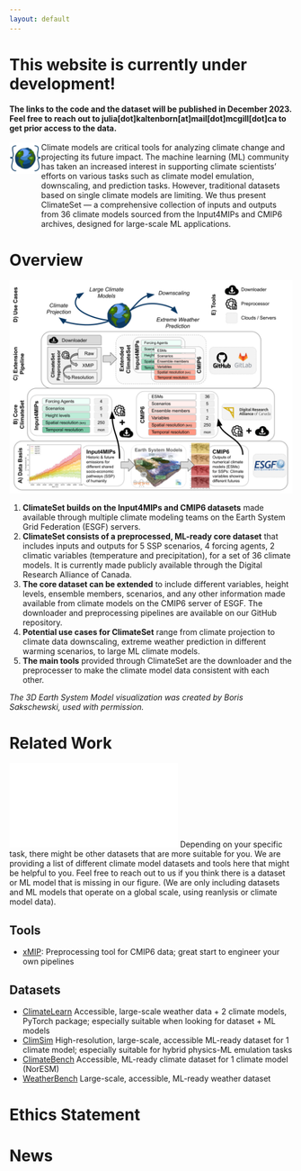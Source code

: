 ```yaml
---
layout: default
---
```


<h1>This website is currently under development!</h1>
<div>
    <b>The links to the code and the dataset will be published in December 2023. Feel free to reach out to julia[dot]kaltenborn[at]mail[dot]mcgill[dot]ca to get prior access to the data.</b>
</div>
<br>


<!-- <div style="display: flex; align-items: flex-start;">
  <img src="climateset_icon.png" alt="ClimateSet Icon" style="height: 200px; margin-right: 20px;" />
  <div>
    Climate models are critical tools for analyzing climate change and projecting its 
    future impact. The machine learning (ML) community has
    taken an increased interest in supporting climate scientists’ efforts on various tasks
    such as climate model emulation, downscaling, and prediction tasks. However, 
    traditional datasets based on single climate models are limiting. We thus present 
    ClimateSet — a comprehensive collection of inputs and outputs from 36 climate models 
    sourced from the Input4MIPs and CMIP6 archives, designed for large-scale ML applications.
  </div>
</div> -->

<div style="display: flex; align-items: stretch;">
  <div class="icon-wrapper">
    <img src="climateset_icon.png" alt="ClimateSet Icon" class="climate-icon" />
  </div>
  <div style="flex-grow: 1; display: flex; flex-direction: column; justify-content: center">
    Climate models are critical tools for analyzing climate change and projecting its 
    future impact. The machine learning (ML) community has
    taken an increased interest in supporting climate scientists’ efforts on various tasks
    such as climate model emulation, downscaling, and prediction tasks. However, 
    traditional datasets based on single climate models are limiting. We thus present 
    ClimateSet — a comprehensive collection of inputs and outputs from 36 climate models 
    sourced from the Input4MIPs and CMIP6 archives, designed for large-scale ML applications.
  </div>
</div>

# Overview
![ClimateSet Overview](./climate_set_overview.png)
1. **ClimateSet builds on the Input4MIPs and CMIP6 datasets** made available through multiple climate modeling teams on the Earth System Grid Federation (ESGF) servers.
2. **ClimateSet consists of a preprocessed, ML-ready core dataset** that includes inputs and outputs for 5 SSP scenarios, 4 forcing agents, 2 climatic variables (temperature and precipitation), for a set of 36 climate models. It is currently made publicly available through the Digital Research Alliance of Canada.
3. **The core dataset can be extended** to include different variables, height levels, ensemble members, scenarios, and any other information made available from climate models on the CMIP6 server of ESGF. The downloader and preprocessing pipelines are available on our GitHub repository.
4. **Potential use cases for ClimateSet** range from climate projection to climate data downscaling, extreme weather prediction in different warming scenarios, to large ML climate models.
5. **The main tools** provided through ClimateSet are the downloader and the preprocesser to make the climate model data consistent with each other.

*The 3D Earth System Model visualization was created by Boris Sakschewski, used with permission.*

# Related Work
![ClimateSet Related Work](./AIWeatherClimateFigure.pdf)
Depending on your specific task, there might be other datasets that are more suitable for you. We are providing a list of different climate model datasets and tools here that might be helpful to you. Feel free to reach out to us if you think there is a dataset or ML model that is missing in our figure. (We are only including datasets and ML models that operate on a global scale, using reanlysis or climate model data).

## Tools
- [xMIP](https://github.com/jbusecke/xMIP): Preprocessing tool for CMIP6 data; great start to engineer your own pipelines
  
## Datasets
- [ClimateLearn](https://arxiv.org/abs/2307.01909) Accessible, large-scale weather data + 2 climate models, PyTorch package; especially suitable when looking for dataset + ML models
- [ClimSim](https://arxiv.org/abs/2306.08754) High-resolution, large-scale, accessible ML-ready dataset for 1 climate model; especially suitable for hybrid physics-ML emulation tasks
- [ClimateBench](https://agupubs.onlinelibrary.wiley.com/doi/full/10.1029/2021MS002954) Accessible, ML-ready climate dataset for 1 climate model (NorESM)
- [WeatherBench](https://arxiv.org/abs/2002.00469) Large-scale, accessible, ML-ready weather dataset


# Ethics Statement

# News


